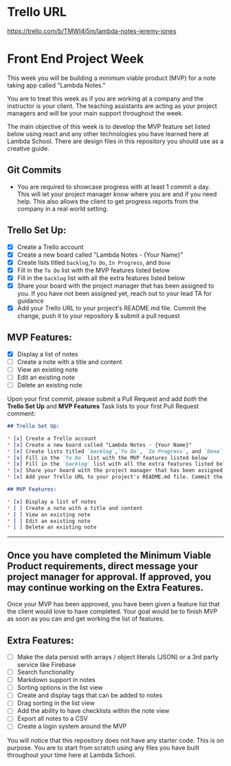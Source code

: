 # Trello URL

https://trello.com/b/TMWI4j5m/lambda-notes-jeremy-jones

# Front End Project Week

This week you will be building a minimum viable product (MVP) for a note taking app called "Lambda Notes."

You are to treat this week as if you are working at a company and the instructor is your client. The teaching assistants are acting as your project managers and will be your main support throughout the week.

The main objective of this week is to develop the MVP feature set listed below using react and any other technologies you have learned here at Lambda School. There are design files in this repository you should use as a creative guide.

## Git Commits

* You are required to showcase progress with at least 1 commit a day. This will let your project manager know where you are and if you need help. This also allows the client to get progress reports from the company in a real world setting.

## Trello Set Up:

* [x] Create a Trello account
* [x] Create a new board called "Lambda Notes - {Your Name}"
* [x] Create lists titled `backlog`,`To Do`, `In Progress`, and `Done`
* [x] Fill in the `To Do` list with the MVP features listed below
* [x] Fill in the `backlog` list with all the extra features listed below
* [x] Share your board with the project manager that has been assigned to you. If you have not been assigned yet, reach out to your lead TA for guidance
* [x] Add your Trello URL to your project's README.md file. Commit the change, push it to your repository & submit a pull request

## MVP Features:

* [x] Display a list of notes
* [ ] Create a note with a title and content
* [ ] View an existing note
* [ ] Edit an existing note
* [ ] Delete an existing note

Upon your first commit, please submit a Pull Request and add _both_ the **Trello Set Up** and **MVP Features** Task lists to your first Pull Request comment:

```markdown
## Trello Set Up:

* [x] Create a Trello account
* [x] Create a new board called "Lambda Notes - {Your Name}"
* [x] Create lists titled `backlog`,`To Do`, `In Progress`, and `Done`
* [x] Fill in the `To Do` list with the MVP features listed below
* [x] Fill in the `backlog` list with all the extra features listed below
* [x] Share your board with the project manager that has been assigned to you. If you have not been assigned yet, reach out to your lead TA for guidance
* [x] Add your Trello URL to your project's README.md file. Commit the change, push it to your repository & submit a pull request

## MVP Features:

* [x] Display a list of notes
* [ ] Create a note with a title and content
* [ ] View an existing note
* [ ] Edit an existing note
* [ ] Delete an existing note
```

---

## Once you have completed the Minimum Viable Product requirements, direct message your project manager for approval. If approved, you may continue working on the Extra Features.

Once your MVP has been approved, you have been given a feature list that the client would love to have completed. Your goal would be to finish MVP as soon as you can and get working the list of features.

## Extra Features:

* [ ] Make the data persist with arrays / object literals (JSON) or a 3rd party service like Firebase
* [ ] Search functionality
* [ ] Markdown support in notes
* [ ] Sorting options in the list view
* [ ] Create and display tags that can be added to notes
* [ ] Drag sorting in the list view
* [ ] Add the ability to have checklists within the note view
* [ ] Export all notes to a CSV
* [ ] Create a login system around the MVP

You will notice that this repository does not have any starter code. This is on purpose. You are to start from scratch using any files you have built throughout your time here at Lambda School.
